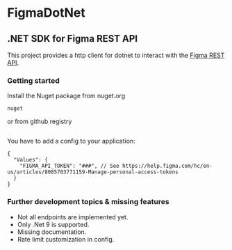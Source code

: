 # FigmaDotNet
## .NET SDK for Figma REST API

This project provides a http client for dotnet to interact with the [Figma REST API](https://www.figma.com/developers/api).

### Getting started

Install the Nuget package from nuget.org

```
nuget
```

or from github registry

```
```

You have to add a config to your application:

```
{
  "Values": {
    "FIGMA_API_TOKEN": "###", // See https://help.figma.com/hc/en-us/articles/8085703771159-Manage-personal-access-tokens
  }
}
```

### Further development topics & missing features

- Not all endpoints are implemented yet.
- Only .Net 9 is supported.
- Missing documentation.
- Rate limit customization in config.